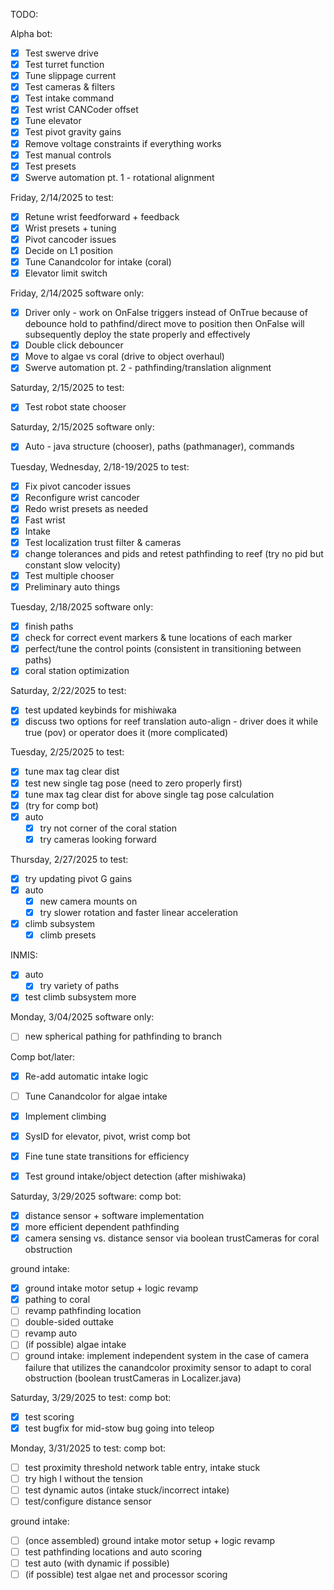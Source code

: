 TODO:

Alpha bot:
- [x] Test swerve drive
- [x] Test turret function
- [x] Tune slippage current
- [x] Test cameras & filters
- [x] Test intake command
- [x] Test wrist CANCoder offset
- [x] Tune elevator
- [x] Test pivot gravity gains
- [x] Remove voltage constraints if everything works
- [x] Test manual controls
- [x] Test presets
- [x] Swerve automation pt. 1 - rotational alignment

Friday, 2/14/2025 to test:
- [x] Retune wrist feedforward + feedback
- [x] Wrist presets + tuning
- [x] Pivot cancoder issues
- [x] Decide on L1 position
- [x] Tune Canandcolor for intake (coral)
- [x] Elevator limit switch

Friday, 2/14/2025 software only:
- [x] Driver only - work on OnFalse triggers instead of OnTrue because of debounce hold to pathfind/direct move to position then OnFalse will subsequently deploy the state properly and effectively
- [x] Double click debouncer
- [x] Move to algae vs coral (drive to object overhaul)
- [x] Swerve automation pt. 2 - pathfinding/translation alignment

Saturday, 2/15/2025 to test:
- [x] Test robot state chooser

Saturday, 2/15/2025 software only:
- [x] Auto - java structure (chooser), paths (pathmanager), commands

Tuesday, Wednesday, 2/18-19/2025 to test:
- [x] Fix pivot cancoder issues
- [x] Reconfigure wrist cancoder
- [x] Redo wrist presets as needed
- [x] Fast wrist
- [x] Intake
- [x] Test localization trust filter & cameras
- [x] change tolerances and pids and retest pathfinding to reef (try no pid but constant slow velocity)
- [x] Test multiple chooser
- [x] Preliminary auto things

Tuesday, 2/18/2025 software only:
- [x] finish paths
- [x] check for correct event markers & tune locations of each marker
- [x] perfect/tune the control points (consistent in transitioning between paths)
- [x] coral station optimization

Saturday, 2/22/2025 to test:
- [x] test updated keybinds for mishiwaka
- [x] discuss two options for reef translation auto-align - driver does it while true (pov) or operator does it (more complicated)

Tuesday, 2/25/2025 to test:
- [x] tune max tag clear dist
- [x] test new single tag pose (need to zero properly first)
- [x] tune max tag clear dist for above single tag pose calculation
- [x] (try for comp bot)
- [x] auto
  - [x] try not corner of the coral station
  - [x] try cameras looking forward

Thursday, 2/27/2025 to test:
- [x] try updating pivot G gains
- [x] auto
  - [x] new camera mounts on
  - [x] try slower rotation and faster linear acceleration
- [x] climb subsystem
  - [x] climb presets

INMIS:
- [x] auto
  - [x] try variety of paths
- [x] test climb subsystem more

Monday, 3/04/2025 software only:
- [ ] new spherical pathing for pathfinding to branch

Comp bot/later:
- [x] Re-add automatic intake logic
- [ ] Tune Canandcolor for algae intake
- [x] Implement climbing
- [x] SysID for elevator, pivot, wrist comp bot
- [x] Fine tune state transitions for efficiency
- [x] Test ground intake/object detection (after mishiwaka)


Saturday, 3/29/2025 software:
comp bot:
- [x] distance sensor + software implementation
- [x] more efficient dependent pathfinding
- [x] camera sensing vs. distance sensor via boolean trustCameras for coral obstruction

ground intake:
- [x] ground intake motor setup + logic revamp
- [x] pathing to coral
- [ ] revamp pathfinding location
- [ ] double-sided outtake
- [ ] revamp auto
- [ ] (if possible) algae intake
- [ ] ground intake: implement independent system in the case of camera failure that utilizes the canandcolor proximity sensor to adapt to coral obstruction (boolean trustCameras in Localizer.java)

Saturday, 3/29/2025 to test:
comp bot:
- [x] test scoring
- [x] test bugfix for mid-stow bug going into teleop

Monday, 3/31/2025 to test:
comp bot:
- [ ] test proximity threshold network table entry, intake stuck
- [ ] try high I without the tension
- [ ] test dynamic autos (intake stuck/incorrect intake)
- [ ] test/configure distance sensor

ground intake:
- [ ] (once assembled) ground intake motor setup + logic revamp
- [ ] test pathfinding locations and auto scoring
- [ ] test auto (with dynamic if possible)
- [ ] (if possible) test algae net and processor scoring
